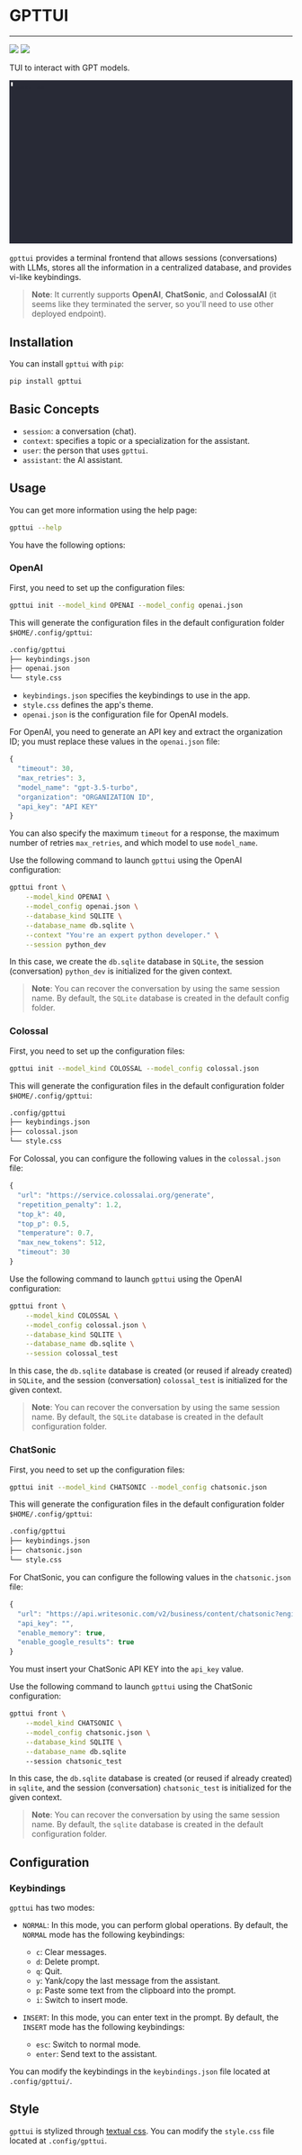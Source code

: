 # GPTTUI
---

<a href="https://pypi.python.org/pypi/gpttui"><img src="https://img.shields.io/pypi/v/gpttui.svg"/></a>
<a href="https://github.com/psf/black"><img src="https://img.shields.io/badge/code%20style-black-000000.svg"/></a>

TUI to interact with GPT models.

![example](./docs/img/example.gif)

`gpttui` provides a terminal frontend that allows sessions (conversations) with LLMs, stores all the information in a centralized database, and provides vi-like keybindings.

> **Note**: It currently supports **OpenAI**, **ChatSonic**, and **ColossalAI** (it seems like they terminated the server, so you'll need to use other deployed endpoint).

## Installation

You can install `gpttui` with `pip`:

```sh
pip install gpttui
```

## Basic Concepts

- `session`: a conversation (chat).
- `context`: specifies a topic or a specialization for the assistant.
- `user`: the person that uses `gpttui`.
- `assistant`: the AI assistant.

## Usage

You can get more information using the help page:

```sh
gpttui --help
```

You have the following options:

### OpenAI

First, you need to set up the configuration files:

```sh
gpttui init --model_kind OPENAI --model_config openai.json
```

This will generate the configuration files in the default configuration folder `$HOME/.config/gpttui`:

```sh
.config/gpttui
├── keybindings.json
├── openai.json
└── style.css
```

- `keybindings.json` specifies the keybindings to use in the app.
- `style.css` defines the app's theme.
- `openai.json` is the configuration file for OpenAI models.

For OpenAI, you need to generate an API key and extract the organization ID; you must replace these values in the `openai.json` file:

```javascript
{
  "timeout": 30,
  "max_retries": 3,
  "model_name": "gpt-3.5-turbo",
  "organization": "ORGANIZATION ID",
  "api_key": "API KEY"
}
```

You can also specify the maximum `timeout` for a response, the maximum number of retries `max_retries`, and which model to use `model_name`.

Use the following command to launch `gpttui` using the OpenAI configuration:

```sh
gpttui front \
    --model_kind OPENAI \
    --model_config openai.json \
    --database_kind SQLITE \
    --database_name db.sqlite \
    --context "You're an expert python developer." \
    --session python_dev
```

In this case, we create the `db.sqlite` database in `SQLite`, the session (conversation) `python_dev` is initialized for the given context.

> **Note**: You can recover the conversation by using the same session name. By default, the `SQLite` database is created in the default config folder.

### Colossal

First, you need to set up the configuration files:

```sh
gpttui init --model_kind COLOSSAL --model_config colossal.json
```

This will generate the configuration files in the default configuration folder `$HOME/.config/gpttui`:

```sh
.config/gpttui
├── keybindings.json
├── colossal.json
└── style.css
```

For Colossal, you can configure the following values in the `colossal.json` file:

```javascript
{
  "url": "https://service.colossalai.org/generate",
  "repetition_penalty": 1.2,
  "top_k": 40,
  "top_p": 0.5,
  "temperature": 0.7,
  "max_new_tokens": 512,
  "timeout": 30
}
```

Use the following command to launch `gpttui` using the OpenAI configuration:

```sh
gpttui front \
    --model_kind COLOSSAL \
    --model_config colossal.json \
    --database_kind SQLITE \
    --database_name db.sqlite \
    --session colossal_test
```

In this case, the `db.sqlite` database is created (or reused if already created) in `SQLite`, and the session (conversation) `colossal_test` is initialized for the given context.

> **Note**: You can recover the conversation by using the same session name. By default, the `SQLite` database is created in the default configuration folder.

### ChatSonic

First, you need to set up the configuration files:

```sh
gpttui init --model_kind CHATSONIC --model_config chatsonic.json
```

This will generate the configuration files in the default configuration folder `$HOME/.config/gpttui`:

```sh
.config/gpttui
├── keybindings.json
├── chatsonic.json
└── style.css
```

For ChatSonic, you can configure the following values in the `chatsonic.json` file:

```javascript
{
  "url": "https://api.writesonic.com/v2/business/content/chatsonic?engine=premium",
  "api_key": "",
  "enable_memory": true,
  "enable_google_results": true
}
```

You must insert your ChatSonic API KEY into the `api_key` value.

Use the following command to launch `gpttui` using the ChatSonic configuration:

```sh
gpttui front \
    --model_kind CHATSONIC \
    --model_config chatsonic.json \
    --database_kind SQLITE \
    --database_name db.sqlite
    --session chatsonic_test
``` 

In this case, the `db.sqlite` database is created (or reused if already created) in `sqlite`, and the session (conversation) `chatsonic_test` is initialized for the given context.

> **Note**: You can recover the conversation by using the same session name. By default, the `sqlite` database is created in the default configuration folder.

## Configuration

### Keybindings

`gpttui` has two modes:

- `NORMAL`: In this mode, you can perform global operations. By default, the `NORMAL` mode has the following keybindings:
    - `c`: Clear messages.
    - `d`: Delete prompt.
    - `q`: Quit.
    - `y`: Yank/copy the last message from the assistant.
    - `p`: Paste some text from the clipboard into the prompt.
    - `i`: Switch to insert mode.

- `INSERT`: In this mode, you can enter text in the prompt. By default, the `INSERT` mode has the following keybindings:
    - `esc`: Switch to normal mode.
    - `enter`: Send text to the assistant.

You can modify the keybindings in the `keybindings.json` file located at `.config/gpttui/`.

## Style

`gpttui` is stylized through [textual css](https://textual.textualize.io/guide/CSS/). You can modify the `style.css` file located at `.config/gpttui`.
